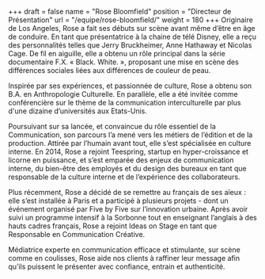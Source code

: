 +++
draft		= false
name		= "Rose Bloomfield"
position 	= "Directeur de Présentation"
url			= "/equipe/rose-bloomfield/"
weight		= 180
+++
Originaire de Los Angeles, Rose a fait ses débuts sur scène avant même d’être en âge de conduire. En tant que présentatrice à la chaine de télé Disney, elle a reçu des personnalités telles que Jerry Bruckheimer, Anne Hathaway et Nicolas Cage. De fil en aiguille, elle a obtenu un rôle principal dans la série documentaire F.X. « Black. White. », proposant une mise en scène des différences sociales liées aux différences de couleur de peau. 

Inspirée par ses expériences, et passionnée de culture, Rose a obtenu son B.A. en Anthropologie Culturelle. En parallèle, elle a été invitée comme conférencière sur le thème de la communication interculturelle par plus d'une dizaine d’universités aux Etats-Unis.

Poursuivant sur sa lancée, et convaincue du rôle essentiel de la Communication, son parcours l’a mené vers les métiers de l’édition et de la production. Attirée par l’humain avant tout, elle s’est spécialisée en culture interne. En 2014, Rose a rejoint Teespring, startup en hyper-croissance et licorne en puissance, et s’est emparée des enjeux de communication interne, du bien-être des employés et du design des bureaux en tant que responsable de la culture interne et de l’expérience des collaborateurs. 

Plus récemment, Rose a décidé de se remettre au français de ses aïeux : elle s’est installée à Paris et a participé à plusieurs projets - dont un événement organisé par Five by Five sur l’innovation urbaine. Après avoir suivi un programme intensif à la Sorbonne tout en enseignant l’anglais à des hauts cadres français, Rose a rejoint Ideas on Stage en tant que Responsable en Communication Créative. 

Médiatrice experte en communication efficace et stimulante, sur scène comme en coulisses, Rose aide nos clients à raffiner leur message afin qu’ils puissent le présenter avec confiance, entrain et authenticité.
